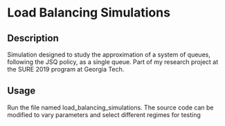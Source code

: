 # Load Balancing Simulations

## Description
Simulation designed to study the approximation of a system of queues, following the JSQ policy, as a single queue. Part of my research project
at the SURE 2019 program at Georgia Tech.

## Usage
Run the file named load_balancing_simulations. The source code can be modified to vary parameters and select different regimes for testing 
